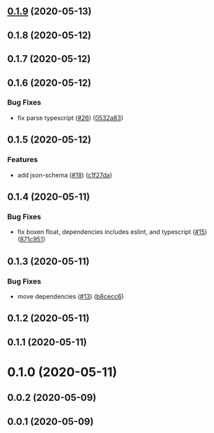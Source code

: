 ## [0.1.9](https://github.com/tyankatsu0105/birthpec/compare/v0.1.8...v0.1.9) (2020-05-13)



## 0.1.8 (2020-05-12)



## 0.1.7 (2020-05-12)



## 0.1.6 (2020-05-12)


### Bug Fixes

* fix parse typescript ([#26](https://github.com/tyankatsu0105/birthpec/issues/26)) ([0532a83](https://github.com/tyankatsu0105/birthpec/commit/0532a830742f23c422a999207742fa0462826a27))



## 0.1.5 (2020-05-12)


### Features

* add json-schema ([#18](https://github.com/tyankatsu0105/birthpec/issues/18)) ([c1f27da](https://github.com/tyankatsu0105/birthpec/commit/c1f27da0aafbf3be9ca2dd21e8a8043424aa9c5d))



## 0.1.4 (2020-05-11)


### Bug Fixes

* fix boxen float, dependencies includes eslint, and typescript ([#15](https://github.com/tyankatsu0105/birthpec/issues/15)) ([871c951](https://github.com/tyankatsu0105/birthpec/commit/871c951a582c6a9b95a3c2f4c21f7afebf06ec45))



## 0.1.3 (2020-05-11)


### Bug Fixes

* move dependencies ([#13](https://github.com/tyankatsu0105/birthpec/issues/13)) ([b8cecc6](https://github.com/tyankatsu0105/birthpec/commit/b8cecc62f8ad3b6cc42a2f8bcff76e1e0e35f1be))



## 0.1.2 (2020-05-11)



## 0.1.1 (2020-05-11)



# 0.1.0 (2020-05-11)



## 0.0.2 (2020-05-09)



## 0.0.1 (2020-05-09)



